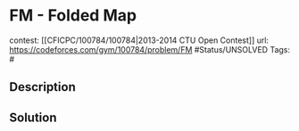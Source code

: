# FM - Folded Map

contest: [[CFICPC/100784/100784|2013-2014 CTU Open Contest]]
url: https://codeforces.com/gym/100784/problem/FM
#Status/UNSOLVED
Tags: #

## Description

## Solution

